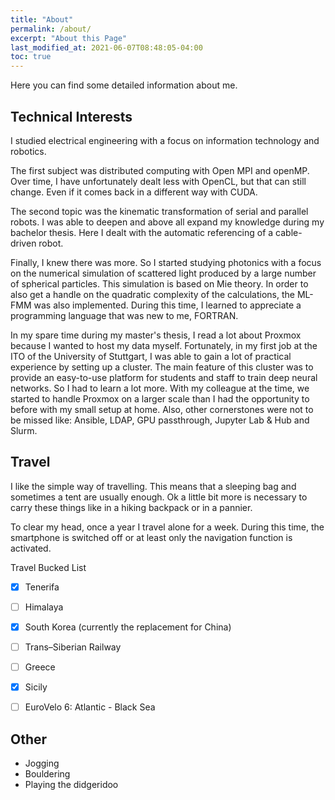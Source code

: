 ```yaml
---
title: "About"
permalink: /about/
excerpt: "About this Page"
last_modified_at: 2021-06-07T08:48:05-04:00
toc: true
---
```


Here you can find some detailed information about me.

## Technical Interests
I studied electrical engineering with a focus on information technology and robotics.

The first subject was distributed computing with Open MPI and openMP. Over time, I have unfortunately dealt less with OpenCL, but that can still change. Even if it comes back in a different way with CUDA.


The second topic was the kinematic transformation of serial and parallel robots. I was able to deepen and above all expand my knowledge during my bachelor thesis. Here I dealt with the automatic referencing of a cable-driven robot.

Finally, I knew there was more. So I started studying photonics with a focus on the numerical simulation of scattered light produced by a large number of spherical particles. This simulation is based on Mie theory. In order to also get a handle on the quadratic complexity of the calculations, the ML-FMM was also implemented. During this time, I learned to appreciate a programming language that was new to me, FORTRAN.

In my spare time during my master's thesis, I read a lot about Proxmox because I wanted to host my data myself. Fortunately, in my first job at the ITO of the University of Stuttgart, I was able to gain a lot of practical experience by setting up a cluster. The main feature of this cluster was to provide an easy-to-use platform for students and staff to train deep neural networks. So I had to learn a lot more. With my colleague at the time, we started to handle Proxmox on a larger scale than I had the opportunity to before with my small setup at home. Also, other cornerstones were not to be missed like: Ansible, LDAP, GPU passthrough, Jupyter Lab & Hub and Slurm.

## Travel
I like the simple way of travelling. This means that a sleeping bag and sometimes a tent are usually enough. Ok a little bit more is necessary to carry these things like in a hiking backpack or in a pannier.

To clear my head, once a year I travel alone for a week. During this time, the smartphone is switched off or at least only the navigation function is activated.

Travel Bucked List
- [x] Tenerifa
- [ ] Himalaya
- [x] South Korea (currently the replacement for China)
- [ ] Trans–Siberian Railway
- [ ] Greece
- [x] Sicily
- [ ] EuroVelo 6: Atlantic - Black Sea


## Other
- Jogging
- Bouldering
- Playing the didgeridoo